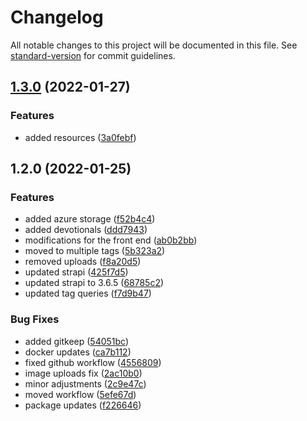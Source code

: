 # Changelog

All notable changes to this project will be documented in this file. See [standard-version](https://github.com/conventional-changelog/standard-version) for commit guidelines.

## [1.3.0](https://github.com/CandeeGenerations/tyler-candee-kjv-strapi/compare/v1.2.0...v1.3.0) (2022-01-27)


### Features

* added resources ([3a0febf](https://github.com/CandeeGenerations/tyler-candee-kjv-strapi/commit/3a0febfc3ae30210a04b68ca9a149dd0c03fb2fb))

## 1.2.0 (2022-01-25)


### Features

* added azure storage ([f52b4c4](https://github.com/CandeeGenerations/tyler-candee-kjv-strapi/commit/f52b4c4945b8ea3b8568bb7d8a1e0b8ff2dc1315))
* added devotionals ([ddd7943](https://github.com/CandeeGenerations/tyler-candee-kjv-strapi/commit/ddd7943868cbeb20e84adf04e3e1c3daea5b9ac7))
* modifications for the front end ([ab0b2bb](https://github.com/CandeeGenerations/tyler-candee-kjv-strapi/commit/ab0b2bbaad3708e59c61f89046925c8138eb1ae9))
* moved to multiple tags ([5b323a2](https://github.com/CandeeGenerations/tyler-candee-kjv-strapi/commit/5b323a258ccdcd79ab611b0737c9373bf9fc38d3))
* removed uploads ([f8a20d5](https://github.com/CandeeGenerations/tyler-candee-kjv-strapi/commit/f8a20d5223a1d49ff8ed67f8e54d95809eac46b0))
* updated strapi ([425f7d5](https://github.com/CandeeGenerations/tyler-candee-kjv-strapi/commit/425f7d5dd5ebf34266a8cccf2d45bc9464f3de1b))
* updated strapi to 3.6.5 ([68785c2](https://github.com/CandeeGenerations/tyler-candee-kjv-strapi/commit/68785c27f8142ed92ada16a8a5d97855c5790b3d))
* updated tag queries ([f7d9b47](https://github.com/CandeeGenerations/tyler-candee-kjv-strapi/commit/f7d9b47688f6aac9431ae72157065c956dc7b560))


### Bug Fixes

* added gitkeep ([54051bc](https://github.com/CandeeGenerations/tyler-candee-kjv-strapi/commit/54051bcc0ad4b68552bcf992d14e7a7091574ac6))
* docker updates ([ca7b112](https://github.com/CandeeGenerations/tyler-candee-kjv-strapi/commit/ca7b112e438d8541c72637f238d106c58df844f9))
* fixed github workflow ([4556809](https://github.com/CandeeGenerations/tyler-candee-kjv-strapi/commit/4556809df90828c9c08925da21324b7fb2fb1e1b))
* image uploads fix ([2ac10b0](https://github.com/CandeeGenerations/tyler-candee-kjv-strapi/commit/2ac10b098f8389036122bcdeccb41adfce35085b))
* minor adjustments ([2c9e47c](https://github.com/CandeeGenerations/tyler-candee-kjv-strapi/commit/2c9e47caccda570ef27e9f7af7cada50d1cea64e))
* moved workflow ([5efe67d](https://github.com/CandeeGenerations/tyler-candee-kjv-strapi/commit/5efe67d8d772998851c9d181d6a6cf38148bc7c2))
* package updates ([f226646](https://github.com/CandeeGenerations/tyler-candee-kjv-strapi/commit/f2266460bb9bc172d98e0249164df0b791feaac8))
